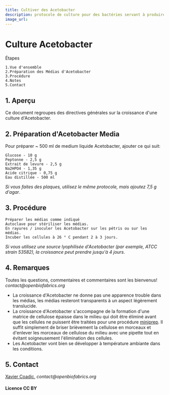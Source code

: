 ```yaml
---
title: Cultiver des Acetobacter
description: protocole de culture pour des bactéries servant à produire des biofabrics
image_url:
---
```


# Culture Acetobacter 

Étapes

    1.Vue d'ensemble
    2.Préparation des Médias d'Acetobacter
    3.Procédure
    4.Notes
    5.Contact

## 1. Aperçu

Ce document regroupes des directives générales sur la croissance d'une culture d'Acetobacter.
## 2. Préparation d'Acetobacter Media

Pour préparer ~ 500 ml de medium liquide Acetobacter, ajouter ce qui suit:

    Glucose - 10 g
    Peptonne - 2,5 g
    Extrait de levure - 2,5 g
    Na2HPO4 - 1,35 g
    Acide citrique - 0,75 g
    Eau distillée - 500 ml
_Si vous faites des plaques, utilisez le même protocole, mais ajoutez 7,5 g d'agar_.

## 3. Procédure

    Préparer les médias comme indiqué
    Autoclave pour stériliser les médias.
    En rayures / inoculer les Acetobacter sur les pétris ou sur les médias.
    Incuber les cellules à 26 ° C pendant 2 à 3 jours.
_Si vous utilisez une source lyophilisée d'Acetobacter (par exemple, ATCC strain 53582), la croissance peut prendre jusqu'à 4 jours_.

## 4. Remarques

Toutes les questions, commentaires et commentaires sont les bienvenus! _contact@openbiofabrics.org_

+ La croissance d'Acetobacter ne donne pas une apparence trouble dans les médias, les médias resteront transparents à un aspect légèrement translucide.
+ La croissance d'Acetobacter s'accompagne de la formation d'une matrice de cellulose épaisse dans le milieu qui doit être éliminé avant que les cellules ne puissent être traitées pour une procédure [miniprep](https://en.wikipedia.org/wiki/Plasmid_preparation#Minipreparation). Il suffit simplement de briser brièvement la cellulose en morceaux et d'enlever les morceaux de cellulose du milieu avec une pipette tout en évitant soigneusement l'élimination des cellules.
+ Les Acetobacter vont bien se développer à température ambiante dans les conditions. 

## 5. Contact

[Xavier Coadic](https://twitter.com/XavierCoadic), 
_contact@openbiofabrics.org_


#### Licence CC BY
